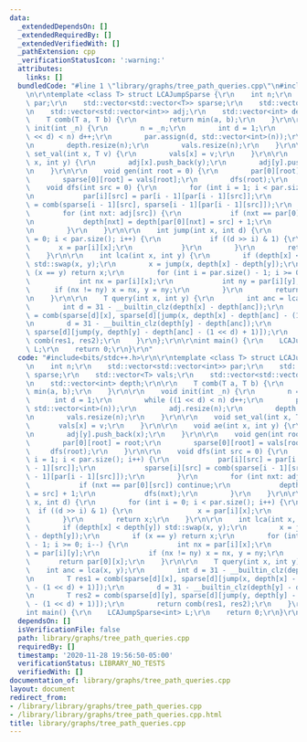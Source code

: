 ```yaml
---
data:
  _extendedDependsOn: []
  _extendedRequiredBy: []
  _extendedVerifiedWith: []
  _pathExtension: cpp
  _verificationStatusIcon: ':warning:'
  attributes:
    links: []
  bundledCode: "#line 1 \"library/graphs/tree_path_queries.cpp\"\n#include<bits/stdc++.h>\r\
    \n\r\ntemplate <class T> struct LCAJumpSparse {\r\n    int n;\r\n    std::vector<std::vector<int>>\
    \ par;\r\n    std::vector<std::vector<T>> sparse;\r\n    std::vector<T> vals;\r\
    \n    std::vector<std::vector<int>> adj;\r\n    std::vector<int> depth;\r\n\r\n\
    \    T comb(T a, T b) {\r\n        return min(a, b);\r\n    }\r\n\r\n    void\
    \ init(int _n) {\r\n        n = _n;\r\n        int d = 1;\r\n        while ((1\
    \ << d) < n) d++;\r\n        par.assign(d, std::vector<int>(n));\r\n        adj.resize(n);\r\
    \n        depth.resize(n);\r\n        vals.resize(n);\r\n    }\r\n\r\n    void\
    \ set_val(int x, T v) {\r\n        vals[x] = v;\r\n    }\r\n\r\n    void ae(int\
    \ x, int y) {\r\n        adj[x].push_back(y);\r\n        adj[y].push_back(x);\r\
    \n    }\r\n\r\n    void gen(int root = 0) {\r\n        par[0][root] = root;\r\n\
    \        sparse[0][root] = vals[root];\r\n        dfs(root);\r\n    }\r\n\r\n\
    \    void dfs(int src = 0) {\r\n        for (int i = 1; i < par.size(); i++) {\r\
    \n            par[i][src] = par[i - 1][par[i - 1][src]];\r\n            sparse[i][src]\
    \ = comb(sparse[i - 1][src], sparse[i - 1][par[i - 1][src]]);\r\n        }\r\n\
    \        for (int nxt: adj[src]) {\r\n            if (nxt == par[0][src]) continue;\r\
    \n            depth[nxt] = depth[par[0][nxt] = src] + 1;\r\n            dfs(nxt);\r\
    \n        }\r\n    }\r\n\r\n    int jump(int x, int d) {\r\n        for (int i\
    \ = 0; i < par.size(); i++) {\r\n            if ((d >> i) & 1) {\r\n         \
    \       x = par[i][x];\r\n            }\r\n        }\r\n        return x;\r\n\
    \    }\r\n\r\n    int lca(int x, int y) {\r\n        if (depth[x] < depth[y])\
    \ std::swap(x, y);\r\n        x = jump(x, depth[x] - depth[y]);\r\n        if\
    \ (x == y) return x;\r\n        for (int i = par.size() - 1; i >= 0; i--) {\r\n\
    \            int nx = par[i][x];\r\n            int ny = par[i][y];\r\n      \
    \      if (nx != ny) x = nx, y = ny;\r\n        }\r\n        return par[0][x];\r\
    \n    }\r\n\r\n    T query(int x, int y) {\r\n        int anc = lca(x, y);\r\n\
    \        int d = 31 - __builtin_clz(depth[x] - depth[anc]);\r\n        T res1\
    \ = comb(sparse[d][x], sparse[d][jump(x, depth[x] - depth[anc] - (1 << d) + 1)]);\r\
    \n        d = 31 - __builtin_clz(depth[y] - depth[anc]);\r\n        T res2 = comb(sparse[d][y],\
    \ sparse[d][jump(y, depth[y] - depth[anc] - (1 << d) + 1)]);\r\n        return\
    \ comb(res1, res2);\r\n    }\r\n};\r\n\r\nint main() {\r\n    LCAJumpSparse<int>\
    \ L;\r\n    return 0;\r\n}\r\n"
  code: "#include<bits/stdc++.h>\r\n\r\ntemplate <class T> struct LCAJumpSparse {\r\
    \n    int n;\r\n    std::vector<std::vector<int>> par;\r\n    std::vector<std::vector<T>>\
    \ sparse;\r\n    std::vector<T> vals;\r\n    std::vector<std::vector<int>> adj;\r\
    \n    std::vector<int> depth;\r\n\r\n    T comb(T a, T b) {\r\n        return\
    \ min(a, b);\r\n    }\r\n\r\n    void init(int _n) {\r\n        n = _n;\r\n  \
    \      int d = 1;\r\n        while ((1 << d) < n) d++;\r\n        par.assign(d,\
    \ std::vector<int>(n));\r\n        adj.resize(n);\r\n        depth.resize(n);\r\
    \n        vals.resize(n);\r\n    }\r\n\r\n    void set_val(int x, T v) {\r\n \
    \       vals[x] = v;\r\n    }\r\n\r\n    void ae(int x, int y) {\r\n        adj[x].push_back(y);\r\
    \n        adj[y].push_back(x);\r\n    }\r\n\r\n    void gen(int root = 0) {\r\n\
    \        par[0][root] = root;\r\n        sparse[0][root] = vals[root];\r\n   \
    \     dfs(root);\r\n    }\r\n\r\n    void dfs(int src = 0) {\r\n        for (int\
    \ i = 1; i < par.size(); i++) {\r\n            par[i][src] = par[i - 1][par[i\
    \ - 1][src]];\r\n            sparse[i][src] = comb(sparse[i - 1][src], sparse[i\
    \ - 1][par[i - 1][src]]);\r\n        }\r\n        for (int nxt: adj[src]) {\r\n\
    \            if (nxt == par[0][src]) continue;\r\n            depth[nxt] = depth[par[0][nxt]\
    \ = src] + 1;\r\n            dfs(nxt);\r\n        }\r\n    }\r\n\r\n    int jump(int\
    \ x, int d) {\r\n        for (int i = 0; i < par.size(); i++) {\r\n          \
    \  if ((d >> i) & 1) {\r\n                x = par[i][x];\r\n            }\r\n\
    \        }\r\n        return x;\r\n    }\r\n\r\n    int lca(int x, int y) {\r\n\
    \        if (depth[x] < depth[y]) std::swap(x, y);\r\n        x = jump(x, depth[x]\
    \ - depth[y]);\r\n        if (x == y) return x;\r\n        for (int i = par.size()\
    \ - 1; i >= 0; i--) {\r\n            int nx = par[i][x];\r\n            int ny\
    \ = par[i][y];\r\n            if (nx != ny) x = nx, y = ny;\r\n        }\r\n \
    \       return par[0][x];\r\n    }\r\n\r\n    T query(int x, int y) {\r\n    \
    \    int anc = lca(x, y);\r\n        int d = 31 - __builtin_clz(depth[x] - depth[anc]);\r\
    \n        T res1 = comb(sparse[d][x], sparse[d][jump(x, depth[x] - depth[anc]\
    \ - (1 << d) + 1)]);\r\n        d = 31 - __builtin_clz(depth[y] - depth[anc]);\r\
    \n        T res2 = comb(sparse[d][y], sparse[d][jump(y, depth[y] - depth[anc]\
    \ - (1 << d) + 1)]);\r\n        return comb(res1, res2);\r\n    }\r\n};\r\n\r\n\
    int main() {\r\n    LCAJumpSparse<int> L;\r\n    return 0;\r\n}\r\n"
  dependsOn: []
  isVerificationFile: false
  path: library/graphs/tree_path_queries.cpp
  requiredBy: []
  timestamp: '2020-11-28 19:56:50-05:00'
  verificationStatus: LIBRARY_NO_TESTS
  verifiedWith: []
documentation_of: library/graphs/tree_path_queries.cpp
layout: document
redirect_from:
- /library/library/graphs/tree_path_queries.cpp
- /library/library/graphs/tree_path_queries.cpp.html
title: library/graphs/tree_path_queries.cpp
---
```


